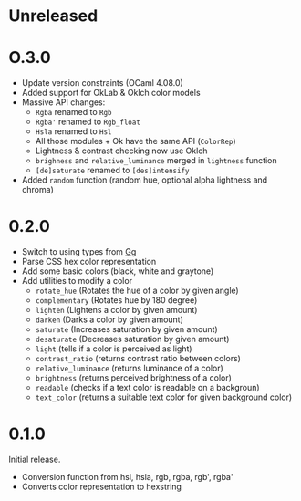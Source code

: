 # Unreleased

# O.3.0

- Update version constraints (OCaml 4.08.0)
- Added support for OkLab & Oklch color models
- Massive API changes:
  - `Rgba` renamed to `Rgb`
  - `Rgba'` renamed to `Rgb_float`
  - `Hsla` renamed to `Hsl`
  - All those modules + Ok have the same API (`ColorRep`)
  - Lightness & contrast checking now use Oklch
  - `brighness` and `relative_luminance` merged in `lightness` function
  - `[de]saturate` renamed to `[des]intensify`
- Added `random` function (random hue, optional alpha lightness and chroma)

# 0.2.0

* Switch to using types from [Gg](http://erratique.ch/software/gg)
* Parse CSS hex color representation
* Add some basic colors (black, white and graytone)
* Add utilities to modify a color
  - `rotate_hue` (Rotates the hue of a color by given angle)
  - `complementary` (Rotates hue by 180 degree)
  - `lighten` (Lightens a color by given amount)
  - `darken` (Darks a color by given amount)
  - `saturate` (Increases saturation by given amount)
  - `desaturate` (Decreases saturation by given amount)
  - `light` (tells if a color is perceived as light)
  - `contrast_ratio` (returns contrast ratio between colors)
  - `relative_luminance` (returns luminance of a color)
  - `brightness` (returns perceived brightness of a color)
  - `readable` (checks if a text color is readable on a backgroun)
  - `text_color` (returns a suitable text color for given background color)

# 0.1.0

Initial release.

* Conversion function from hsl, hsla, rgb, rgba, rgb', rgba'
* Converts color representation to hexstring
